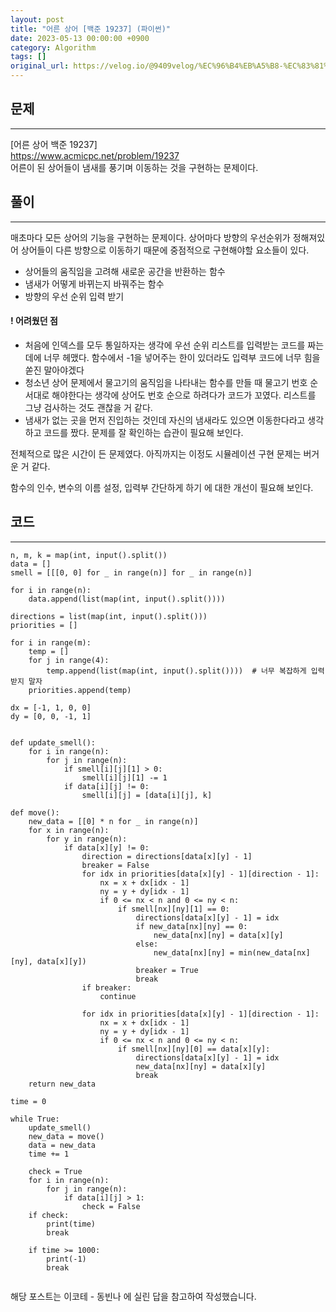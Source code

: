 ```yaml
---
layout: post
title: "어른 상어 [백준 19237] (파이썬)"
date: 2023-05-13 00:00:00 +0900
category: Algorithm
tags: []
original_url: https://velog.io/@9409velog/%EC%96%B4%EB%A5%B8-%EC%83%81%EC%96%B4-%EB%B0%B1%EC%A4%80-19237
---
```


## 문제

---

[어른 상어 백준 19237]  
<https://www.acmicpc.net/problem/19237>  
어른이 된 상어들이 냄새를 풍기며 이동하는 것을 구현하는 문제이다.

## 풀이

---

매초마다 모든 상어의 기능을 구현하는 문제이다. 상어마다 방향의 우선순위가 정해져있어 상어들이 다른 방향으로 이동하기 때문에 중점적으로 구현해야할 요소들이 있다.

-   상어들의 움직임을 고려해 새로운 공간을 반환하는 함수
-   냄새가 어떻게 바뀌는지 바꿔주는 함수
-   방향의 우선 순위 입력 받기

#### ! 어려웠던 점

-   처음에 인덱스를 모두 통일하자는 생각에 우선 순위 리스트를 입력받는 코드를 짜는 데에 너무 헤맸다. 함수에서 -1을 넣어주는 한이 있더라도 입력부 코드에 너무 힘을 쏟진 말아야겠다
-   청소년 상어 문제에서 물고기의 움직임을 나타내는 함수를 만들 때 물고기 번호 순서대로 해야한다는 생각에 상어도 번호 순으로 하려다가 코드가 꼬였다. 리스트를 그냥 검사하는 것도 괜찮을 거 같다.
-   냄새가 없는 곳을 먼저 진입하는 것인데 자신의 냄새라도 있으면 이동한다라고 생각하고 코드를 짰다. 문제를 잘 확인하는 습관이 필요해 보인다.

전체적으로 많은 시간이 든 문제였다. 아직까지는 이정도 시뮬레이션 구현 문제는 버거운 거 같다.

함수의 인수, 변수의 이름 설정, 입력부 간단하게 하기 에 대한 개선이 필요해 보인다.

## 코드

---

```
n, m, k = map(int, input().split())
data = []
smell = [[[0, 0] for _ in range(n)] for _ in range(n)]

for i in range(n):
    data.append(list(map(int, input().split())))

directions = list(map(int, input().split()))
priorities = []

for i in range(m):
    temp = []
    for j in range(4):
        temp.append(list(map(int, input().split())))  # 너무 복잡하게 입력받지 말자
    priorities.append(temp)

dx = [-1, 1, 0, 0]
dy = [0, 0, -1, 1]


def update_smell():
    for i in range(n):
        for j in range(n):
            if smell[i][j][1] > 0:
                smell[i][j][1] -= 1
            if data[i][j] != 0:
                smell[i][j] = [data[i][j], k]

def move():
    new_data = [[0] * n for _ in range(n)]
    for x in range(n):
        for y in range(n):
            if data[x][y] != 0:
                direction = directions[data[x][y] - 1]
                breaker = False
                for idx in priorities[data[x][y] - 1][direction - 1]:
                    nx = x + dx[idx - 1]
                    ny = y + dy[idx - 1]
                    if 0 <= nx < n and 0 <= ny < n:
                        if smell[nx][ny][1] == 0:
                            directions[data[x][y] - 1] = idx
                            if new_data[nx][ny] == 0:
                                new_data[nx][ny] = data[x][y]
                            else:
                                new_data[nx][ny] = min(new_data[nx][ny], data[x][y])
                            breaker = True
                            break
                if breaker:
                    continue

                for idx in priorities[data[x][y] - 1][direction - 1]:
                    nx = x + dx[idx - 1]
                    ny = y + dy[idx - 1]
                    if 0 <= nx < n and 0 <= ny < n:
                        if smell[nx][ny][0] == data[x][y]:
                            directions[data[x][y] - 1] = idx
                            new_data[nx][ny] = data[x][y]
                            break
    return new_data

time = 0

while True:
    update_smell()
    new_data = move()
    data = new_data
    time += 1

    check = True
    for i in range(n):
        for j in range(n):
            if data[i][j] > 1:
                check = False
    if check:
        print(time)
        break

    if time >= 1000:
        print(-1)
        break


```

해당 포스트는 이코테 - 동빈나 에 실린 답을 참고하여 작성했습니다.
